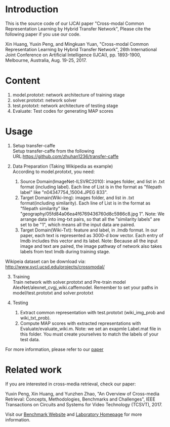 # Introduction
This is the source code of our IJCAI paper "Cross-modal Common Representation Learning by Hybrid Transfer Network", Please cite the following paper if you use our code.

Xin Huang, Yuxin Peng, and Mingkuan Yuan, "Cross-modal Common Representation Learning by Hybrid Transfer Network", 26th International Joint Conference on Artificial Intelligence (IJCAI), pp. 1893-1900, Melbourne, Australia, Aug. 19-25, 2017.

# Content
1. model.prototxt: network architecture of training stage
2. solver.prototxt: network solver
3. test.prototxt: network architecture of testing stage
4. Evaluate: Test codes for generating MAP scores


# Usage
1. Setup transfer-caffe  
Setup transfer-caffe from the following URL:https://github.com/zhuhan1236/transfer-caffe

2. Data Preparation (Taking Wikipedia as example)  
   According to model.prototxt, you need:
   1. Source Domain(ImageNet-ILSVRC2010): images folder, and list in .txt format (including label). Each line of List is in the format as "filepath label" like "n04347754_15004.JPEG 833".
   1. Target Domain(Wiki-Img): images folder, and list in .txt format(including similarity). Each line of List is in the format as "filepath similarity" like "geography/05fd84a06ea4f6769436760d8c5986c8.jpg 1". Note: We arrange data into img-txt pairs, so that all the "similarity labels" are set to be "1", which means all the input data are paired.
   1. Target Domain(Wiki-Txt): feature and label, in .lmdb format. In our paper, each text is represented as 3000-d bow vector. Each entry of lmdb includes this vector and its label. Note: Because all the input image and text are paired, the image pathway of network also takes labels from text lmdb during training stage.

Wikipeia dataset can be download via: http://www.svcl.ucsd.edu/projects/crossmodal/ 

3. Training  
 Train network with solver.prototxt and Pre-train model AlexNet/alexnet_cvgj_wiki.caffemodel. Remember to set your paths in model/test.prototxt and solver.prototxt

4. Testing  
   1. Extract common representation with test.prototxt (wiki_img_prob and wiki_txt_prob).  
   1. Compute MAP scores with extracted representations with Evaluate/evaluate_wiki.m. Note: we set an exapmle Label.mat file in this folder. You must create yourselves to match the labels of your test data.

For more information, please refer to our [paper](http://www.icst.pku.edu.cn/mipl/tiki-download_file.php?fileId=400)

# Related work
If you are interested in cross-media retrieval, check our paper:

Yuxin Peng, Xin Huang, and Yunzhen Zhao, "An Overview of Cross-media Retrieval: Concepts, Methodologies, Benchmarks and Challenges", IEEE Transactions on Circuits and Systems for Video Technology (TCSVT), 2017.

Visit our [Benchmark Website](http://www.icst.pku.edu.cn/mipl/xmedia) and [Laboratory Homepage](http://www.icst.pku.edu.cn/mipl) for more information.
